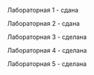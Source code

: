 Лабораторная 1 - сдана

Лабораторная 2 - сдана

Лабораторная 3 - сделана 

Лабораторная 4 - сделана

Лабораторная 5 - сделана

